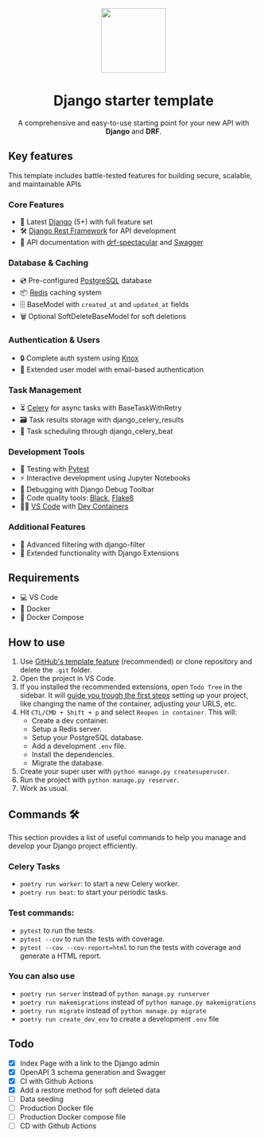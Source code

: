 <div align="center">
    <img src="https://github.com/rehmat11872/Django_RestAPI_Starter/refs/heads/main/static/logo.png" data-canonical-src="/logo.png" width="130" height="130" />

# Django starter template

A comprehensive and easy-to-use starting point for your new API with **Django** and **DRF**.


</div>

## Key features

This template includes battle-tested features for building secure, scalable, and maintainable APIs

### Core Features
- 🚀 Latest [Django](https://docs.djangoproject.com/en/5.1/) (5+) with full feature set
- 🛠️ [Django Rest Framework](https://www.django-rest-framework.org/) for API development
- 📖 API documentation with [drf-spectacular](https://drf-spectacular.readthedocs.io/) and [Swagger](https://swagger.io/)

### Database & Caching
- 💿 Pre-configured [PostgreSQL](https://www.postgresql.org/) database
- 📦 [Redis](https://redis.io/) caching system
- 🗄️ BaseModel with `created_at` and `updated_at` fields
- 🗑️ Optional SoftDeleteBaseModel for soft deletions

### Authentication & Users
- 🔒 Complete auth system using [Knox](https://jazzband.github.io/django-rest-knox/)
- 🙋 Extended user model with email-based authentication

### Task Management
- ⏳ [Celery](https://docs.celeryq.dev/en/stable/) for async tasks with BaseTaskWithRetry
- 🗃️ Task results storage with django_celery_results
- 📅 Task scheduling through django_celery_beat

### Development Tools
- 🧪 Testing with [Pytest](https://docs.pytest.org/en/stable/)
- ⚡ Interactive development using Jupyter Notebooks
- 🐞 Debugging with Django Debug Toolbar
- 🔧 Code quality tools: [Black](https://black.readthedocs.io/), [Flake8](https://flake8.pycqa.org/)
- 👨‍💻 [VS Code](https://code.visualstudio.com/) with [Dev Containers](https://code.visualstudio.com/docs/devcontainers/containers)

### Additional Features
- 🔽 Advanced filtering with django-filter
- 🧩 Extended functionality with Django Extensions


## Requirements

- 💻 VS Code
- 🐋 Docker
- 🐳 Docker Compose


## How to use

1. Use [GitHub's template feature](https://github.com/rehmat11872/Django_RestAPI_Starter.git) (recommended) or clone repository and delete the `.git` folder.
1. Open the project in VS Code.
1. If you installed the recommended extensions, open `Todo Tree` in the sidebar. It will [guide you trough the first steps](/static/TODO.png) setting up your project, like changing the name of the container, adjusting your URLS, etc.
1. Hit `CTL/CMD + Shift + p` and select `Reopen in container`. This will:
    - Create a dev container.
    - Setup a Redis server.
    - Setup your PostgreSQL database.
    - Add a development `.env` file.
    - Install the dependencies.
    - Migrate the database.
1. Create your super user with `python manage.py createsuperuser`.
1. Run the project with `python manage.py reserver`.
1. Work as usual.

## Commands 🛠️

This section provides a list of useful commands to help you manage and develop your Django project efficiently.

### Celery Tasks

- `poetry run worker`: to start a new Celery worker.
- `poetry run beat`: to start your periodic tasks.

### Test commands:

- `pytest` to run the tests.
- `pytest --cov` to run the tests with coverage.
- `pytest --cov --cov-report=html` to run the tests with coverage and generate a HTML report.

### You can also use

- `poetry run server` instead of `python manage.py runserver`
- `poetry run makemigrations` instead of `python manage.py makemigrations`
- `poetry run migrate` instead of `python manage.py migrate`
- `poetry run create_dev_env` to create a development `.env` file


## Todo

- [x] Index Page with a link to the Django admin
- [x] OpenAPI 3 schema generation and Swagger
- [x] CI with Github Actions
- [x] Add a restore method for soft deleted data
- [ ] Data seeding
- [ ] Production Docker file
- [ ] Production Docker compose file
- [ ] CD with Github Actions